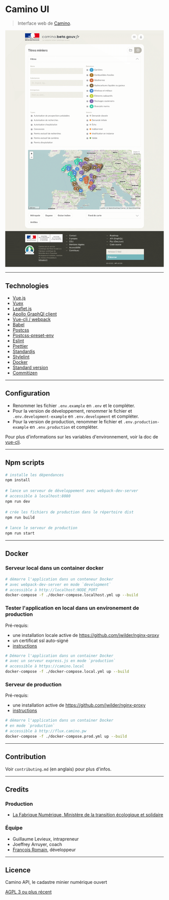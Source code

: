# Camino UI

> Interface web de [Camino](https://camino.beta.gouv.fr).

![camino screenshot](camino-screenshot.png)

---

## Technologies

- [Vue.js](https://vuejs.org/)
- [Vuex](https://vuex.vuejs.org/)
- [Leaflet.js](https://leafletjs.com/)
- [Apollo GraphQl client](https://www.apollographql.com/docs/react/)
- [Vue-cli / webpack](https://cli.vuejs.org/)
- [Babel](https://babeljs.io/)
- [Postcss](https://postcss.org/)
- [Postcss-preset-env](https://preset-env.cssdb.org/)
- [Eslint](https://eslint.org/)
- [Prettier](https://prettier.io/)
- [Standardjs](https://standardjs.com/)
- [Stylelint](https://stylelint.io/)
- [Docker](https://www.docker.com/products/docker-engine)
- [Standard version](https://github.com/conventional-changelog/standard-version)
- [Commitizen](http://commitizen.github.io/cz-cli/)

---

## Configuration

- Renommer les fichier `.env.example` en `.env` et le compléter.
- Pour la version de développement, renommer le fichier et `.env.development-example` en `.env.development` et compléter.
- Pour la version de production, renommer le fichier et `.env.production-example` en `.env.production` et compléter.

Pour plus d'informations sur les variables d'environnement, voir la doc de [vue-cli](https://cli.vuejs.org/guide/mode-and-env.html#modes).

---

## Npm scripts

```bash
# installe les dépendances
npm install

# lance un serveur de développement avec webpack-dev-server
# accessible à localhost:8080
npm run dev

# crée les fichiers de production dans le répertoire dist
npm run build

# lance le serveur de production
npm run start
```

---

## Docker

### Serveur local dans un container docker

```bash
# démarre l'application dans un conteneur Docker
# avec webpack-dev-server en mode `development`
# accessible à http://localhost:NODE_PORT
docker-compose -f ./docker-compose.localhost.yml up --build
```

### Tester l'application en local dans un environement de production

Pré-requis:

- une installation locale active de https://github.com/jwilder/nginx-proxy
- un certificat ssl auto-signé
- [instructions](https://medium.com/@francoisromain/set-a-local-web-development-environment-with-custom-urls-and-https-3fbe91d2eaf0)

```bash
# Démarre l'application dans un container Docker
# avec un serveur express.js en mode `production`
# accessible à https://camino.local
docker-compose -f ./docker-compose.local.yml up --build
```

### Serveur de production

Pré-requis:

- une installation active de https://github.com/jwilder/nginx-proxy
- [instructions](https://medium.com/@francoisromain/host-multiple-websites-with-https-inside-docker-containers-on-a-single-server-18467484ab95)

```bash
# démarre l'application dans un container Docker
# en mode `production`
# accessible à http://flux.camino.pw
docker-compose -f ./docker-compose.prod.yml up --build
```

---

## Contribution

Voir `contributing.md` (en anglais) pour plus d'infos.

---

## Credits

### Production

- [La Fabrique Numérique, Ministère de la transition écologique et solidaire](https://www.ecologique-solidaire.gouv.fr/inauguration-fabrique-numerique-lincubateur-des-ministeres-charges-lecologie-et-des-territoires)

### Équipe

- Guillaume Levieux, intrapreneur
- Joeffrey Arruyer, coach
- [François Romain](http://francoisromain.com), développeur

---

## Licence

Camino API, le cadastre minier numérique ouvert

[AGPL 3 ou plus récent](https://spdx.org/licenses/AGPL-3.0-or-later.html)

